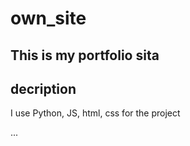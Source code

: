 # own_site

## This is my portfolio sita 

## decription


I use Python, JS, html, css for the project


...
